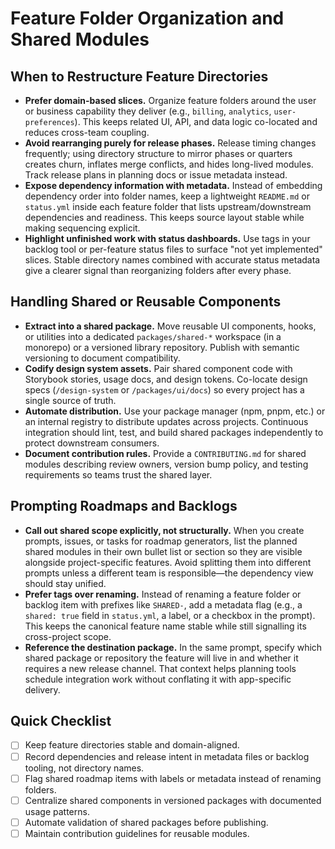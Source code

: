 # Feature Folder Organization and Shared Modules

## When to Restructure Feature Directories
- **Prefer domain-based slices.** Organize feature folders around the user or business capability they deliver (e.g., `billing`, `analytics`, `user-preferences`). This keeps related UI, API, and data logic co-located and reduces cross-team coupling.
- **Avoid rearranging purely for release phases.** Release timing changes frequently; using directory structure to mirror phases or quarters creates churn, inflates merge conflicts, and hides long-lived modules. Track release plans in planning docs or issue metadata instead.
- **Expose dependency information with metadata.** Instead of embedding dependency order into folder names, keep a lightweight `README.md` or `status.yml` inside each feature folder that lists upstream/downstream dependencies and readiness. This keeps source layout stable while making sequencing explicit.
- **Highlight unfinished work with status dashboards.** Use tags in your backlog tool or per-feature status files to surface "not yet implemented" slices. Stable directory names combined with accurate status metadata give a clearer signal than reorganizing folders after every phase.

## Handling Shared or Reusable Components
- **Extract into a shared package.** Move reusable UI components, hooks, or utilities into a dedicated `packages/shared-*` workspace (in a monorepo) or a versioned library repository. Publish with semantic versioning to document compatibility.
- **Codify design system assets.** Pair shared component code with Storybook stories, usage docs, and design tokens. Co-locate design specs (`/design-system` or `/packages/ui/docs`) so every project has a single source of truth.
- **Automate distribution.** Use your package manager (npm, pnpm, etc.) or an internal registry to distribute updates across projects. Continuous integration should lint, test, and build shared packages independently to protect downstream consumers.
- **Document contribution rules.** Provide a `CONTRIBUTING.md` for shared modules describing review owners, version bump policy, and testing requirements so teams trust the shared layer.

## Prompting Roadmaps and Backlogs
- **Call out shared scope explicitly, not structurally.** When you create prompts, issues, or tasks for roadmap generators, list the planned shared modules in their own bullet list or section so they are visible alongside project-specific features. Avoid splitting them into different prompts unless a different team is responsible—the dependency view should stay unified.
- **Prefer tags over renaming.** Instead of renaming a feature folder or backlog item with prefixes like `SHARED-`, add a metadata flag (e.g., a `shared: true` field in `status.yml`, a label, or a checkbox in the prompt). This keeps the canonical feature name stable while still signalling its cross-project scope.
- **Reference the destination package.** In the same prompt, specify which shared package or repository the feature will live in and whether it requires a new release channel. That context helps planning tools schedule integration work without conflating it with app-specific delivery.

## Quick Checklist
- [ ] Keep feature directories stable and domain-aligned.
- [ ] Record dependencies and release intent in metadata files or backlog tooling, not directory names.
- [ ] Flag shared roadmap items with labels or metadata instead of renaming folders.
- [ ] Centralize shared components in versioned packages with documented usage patterns.
- [ ] Automate validation of shared packages before publishing.
- [ ] Maintain contribution guidelines for reusable modules.
